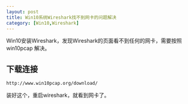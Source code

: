 ```yaml
---
layout: post
title: Win10系统Wireshark找不到网卡的问题解决
category: [Win10,Wireshark]
---
```


Win10安装Wireshark，发现Wireshark的页面看不到任何的网卡，需要按照 win10pcap 解决。
<!--more-->

## 下载连接

```
http://www.win10pcap.org/download/
```

装好这个，重启wireshark，就看到网卡了。
